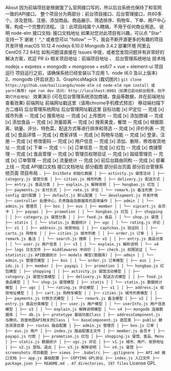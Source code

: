 About 因为前端项目是根据饿了么官网接口写的，所以后台系统也保持了和官网一致的API接口。 整个项目分为两部分：前台项目接口、后台管理接口，共60多个。涉及登陆、注册、添加商品、商品展示、筛选排序、购物车、下单、用户中心等，构成一个完整的流程。 注：此项目纯属个人瞎搞，不用于任何商业用途。 说明 node-elm 接口文档: 接口文档地址 如果对您对此项目有兴趣，可以点 "Star" 支持一下 谢谢！ ^_^ 或者您可以 "follow" 一下，我会不断开源更多的有趣的项目 开发环境 macOS 10.12.4 nodejs 6.10.0 Mongodb 3.4.2 部署环境 阿里云 CentOS 7.2 64位 如有问题请直接在 Issues 中提，或者您发现问题并有非常好的解决方案，欢迎 PR 👍 相关项目地址：前端项目地址 、 后台管理系统地址 技术栈 nodejs + express + mongodb + mongoose + es6/7 + vue + element-ui 项目运行 项目运行之前，请确保系统已经安装以下应用 1、node (6.0 及以上版本) 2、mongodb (开启状态) 3、GraphicsMagick (裁切图片) ``` git clone https://github.com/bailicangdu/node-elm cd node-elm npm install 或 yarn(推荐) npm run dev 访问: http://localhost:8001（如果已启动前台程序，则不需打开此地址） ``` 效果演示 (可在后台管理系统添加商铺，食品等数据，并在前端地址查看效果) 前端网址 前端网址戳这里（请用chrome手机模式预览） 移动端扫描下方二维码 后台管理系统网址 后台管理网址戳这里 目标功能 [x] IP定位 -- 完成 [x] 城市列表 -- 完成 [x] 搜索地址 -- 完成 [x] 上传图片 -- 完成 [x] 添加商铺 -- 完成 [x] 添加食品 -- 完成 [x] 测量距离 -- 完成 [x] 搜索美食，餐馆 -- 完成 [x] 根据距离、销量、评分、特色菜、配送方式等进行排序和筛选 -- 完成 [x] 评价列表 -- 完成 [x] 食品详情 -- 完成 [x] 商家详情 -- 完成 [x] 购物车功能 -- 完成 [x] 登录、注册 -- 完成 [x] 修改密码 -- 完成 [x] 用户信息 -- 完成 [x] 添加、删除、修改收货地址 -- 完成 [x] 下单 -- 完成 ✨✨ [x] 订单信息 -- 完成 [x] 红包 -- 完成 [x] 商铺管理 -- 完成 [x] 食品管理 -- 完成 [x] 管理员权限验证 -- 完成 [x] 超级管理员 -- 完成 [x] 订单管理 -- 完成 [x] 流量统计 -- 完成 [x] 前后台路由同构 -- 完成 [x] 部署上线 -- 完成 API接口文档 接口文档地址 部分截图 部分前台页面 部分后台管理系统页面 项目布局 ``` . ├── InitData 初始化数据 │ ├── activity.js 餐馆活动 │ ├── category.js 餐馆分类 │ ├── cities.js 城市列表 │ ├── delivery.js 配送方式 │ ├── entry.js 食品分类 │ ├── explain.js 解释说明 │ ├── hongbao.js 红包 │ ├── payments.js 支付方式 │ ├── rate.js 评论 │ └── remark.js 备注列表 ├── config 运行配置 │ ├── default.js 默认配置 │ └── development.js 开发环境 ├── controller 处理中心，负责路由及数据库的具体操作 │ ├── admin │ │ └── admin.js 管理员 │ ├── bos │ ├── eus │ ├── member │ │ └── vipcart.js 会员卡 │ ├── payapi │ ├── promotion │ │ └── hongbao.js 红包 │ ├── shopping │ │ ├── category.js 餐馆分类 │ │ ├── food.js 食品 │ │ └── shop.js 餐馆 │ ├── statis │ │ └── statis.js 数据统计 │ ├── ugc │ │ └── rating.js 评论 │ ├── v1 │ │ ├── address.js 收获地址 │ │ ├── captchas.js 验证码 │ │ ├── carts.js 购物车 │ │ ├── cities.js 城市列表 │ │ ├── order.js 订单 │ │ ├── remark.js 备注 │ │ └── search.js 搜索 │ ├── v2 │ │ ├── entry.js 食品分类 │ │ └── user.js 用户信息 │ ├── v3 │ │ └── explain.js 解析说明 │ └── v4 ├── logs 日志文件 ├── middlewares 中间价 │ ├── check.js 权限验证 │ └── statistic.js API数据统计 ├── models 模型(数据库) │ ├── admin │ │ └── admin.js 管理员模型 │ ├── bos │ │ └── order.js 订单模型 │ ├── eus │ ├── ids.js │ ├── member │ ├── payapi │ ├── promotion │ │ └── hongbao.js 红包模型 │ ├── shopping │ │ ├── activity.js 餐馆活动模型 │ │ ├── category.js 餐馆分类模型 │ │ ├── delivery.js 配送方式模型 │ │ ├── food.js 食品模型 │ │ └── shop.js 餐馆模型 │ ├── statis │ │ └── statis.js 数据统计模型 │ ├── ugc │ │ └── rating.js 评论模型 │ ├── v1 │ │ ├── address.js 收获地址模型 │ │ ├── cart.js 购物车模型 │ │ ├── cities.js 城市列表模型 │ │ ├── payments.js 付款方式模型 │ │ └── remark.js 备注模型 │ ├── v2 │ │ ├── entry.js 食品分类模型 │ │ ├── user.js 用户模型 │ │ └── userInfo.js 用户信息模型 │ ├── v3 │ │ └── explain.js 解释说明模型 │ └── v4 ├── mongodb 连接数据库 │ └── db.js ├── prototype 基础功能Class │ ├── addressComponent.js 与腾讯、百度地图API相关的Class │ └── baseComponent.js 底层类 ├── public 静态资源目录 ├── routes 路由配置 │ ├── admin.js 管理员 │ ├── bos.js 订单 │ ├── eus.js 用户 │ ├── index.js 路由配置主文件 │ ├── member.js 会员卡 │ ├── payapi.js 付款 │ ├── promotion.js 红包 │ ├── shopping.js 餐馆、食品、Menu │ ├── statis.js 数据统计 │ ├── ugc.js 评论 │ ├── v1.js 城市、用户、收获地址 │ ├── v2.js 登陆、退出 │ ├── v3.js 解释说明 │ └── v4.js 餐馆 ├── screenshots 项目截图 ├── views ├── .babelrc ├── .gitignore ├── API.md 接口文档 ├── app.js 基础配置 ├── COPYING GPL协议 ├── index.js 入口文件 ├── package.json ├── README.md . 47 directories, 197 files ``` License GPL